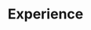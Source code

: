 ---
title: "Experience"
widget: experience
active: true
weight: 10
experience:
  - title: "Postdoctoral Research Associate in Neuroscience"
    company: "Friedrich Miescher Institute for Biomedical Research (Novartis, University of Basel)"
    company_url: "https://www.fmi.ch"
    location: "Basel, Switzerland"
    date_start: "2020-02-01"
    date_end: "2025-04-30"
    company_logo: "FMI-logo"
    description: |
      * Led an end-to-end scientific project, managing cross-functional collaborations, timelines and deliverables from conception to completion
      * Generated and integrated multi-dimensional data to develop testable hypotheses
      * Mentored team-members and supervised an MSc thesis
      <span style="display: block; margin-top: 0.5em; margin-bottom: 0em;"></span>
        <li style="list-style-type: circle;"><b>Identified a time window after learning necessary for memory formation</b></li>
        <li style="list-style-type: circle;"><b>Unveiled the role of a subtype of neuron in memory storage</b></li>
      <span style="display: block; margin-top: 1em; margin-bottom: 1em;"></span>
      <span class="badge-experience-card">project management</span><span class="badge-experience-card">microscopy</span><span class="badge-experience-card">histology</span><span class="badge-experience-card">animal experimentation</span><span class="badge-experience-card">optogenetics</span><span class="badge-experience-card">viral/drug delivery</span><span class="badge-experience-card"><i>in-vivo</i> electrophysiology</span>

  - title: "Computational Biologist"
    company: "Instituto de Neurociencias (CSIC, University Miguel Hernández)"
    company_url: "https://in.umh-csic.es/es/"
    location: "Alicante, Spain (Remote)"
    date_start: "2023-10-01"
    date_end: "2025-01-30"
    company_logo: "IN-logo"
    description: |
      * Employed next-generation sequencing (NGS) technologies
      * Conducted data quality control and preprocessing using *FastQC* and *CellBender*  
      * Performed analysis of single-cell RNA-sequencing data using *Seurat*
      <span style="display: block; margin-top: 0.5em; margin-bottom: 0em;"></span>
        <li style="list-style-type: circle;"><b>Unveiled novel molecularly-defined cell populations in the dentate gyrus</b></li>
        <li style="list-style-type: circle;"><b>Identified asymmetric alterations to cell populations caused by epilepsy</b></li>
      <span style="display: block; margin-top: 1em; margin-bottom: 1em;"></span>
      <span class="badge-experience-card">NGS</span><span class="badge-experience-card">single-cell RNA sequencing</span><span class="badge-experience-card">Python</span><span class="badge-experience-card">R</span><span class="badge-experience-card">seurat</span><span class="badge-experience-card">CellRanger</span><span class="badge-experience-card">CellBender</span><span class="badge-experience-card">data visualization</span>

  - title: "Computational Biology trainee"
    company: "Friedrich Miescher Institute for Biomedical Research (Novartis, University of Basel)"
    company_url: "https://www.fmi.ch"
    location: "Basel, Switzerland"
    date_start: "2023-09-01"
    date_end: "2024-10-30"
    company_logo: "FMI-logo"
    description: |
      * Employed a modeling pipeline for time series transcriptomics data using splines
      * Performed batch correction and statistical validation of data integration
      <span style="display: block; margin-top: 0.5em; margin-bottom: 0em;"></span>
        <li style="list-style-type: circle;"><b>Identified the biological function of a transcription factor during the development of <i>C. elegans</i></b></li>
      <span style="display: block; margin-top: 1em; margin-bottom: 1em;"></span>
      <span class="badge-experience-card">NGS</span><span class="badge-experience-card">bulk RNA sequencing</span><span class="badge-experience-card">R</span><span class="badge-experience-card">time series analysis</span><span class="badge-experience-card">statistical modeling</span><span class="badge-experience-card">data visualization</span><span class="badge-experience-card">limma</span><span class="badge-experience-card">gene ontology enrichment analysis</span>

  - title: "PhD in Neuroscience"
    company: "Instituto de Neurociencias (CSIC, University Miguel Hernández)"
    company_url: "https://in.umh-csic.es/en/"
    location: "Alicante, Spain"
    date_start: "2014-10-01"
    date_end: "2019-07-30"
    company_logo: "IN-logo"
    description: |
      * Designed a novel analytical methodology for physiological data
      * Collaborated within cross-functional teams to develop innovative research tools
      <span style="display: block; margin-top: 0.5em; margin-bottom: 0em;"></span>
        <li style="list-style-type: circle;"><b>Uncovered the genetic cause for spatial memory deficits in Down syndrome</b></li>
        <li style="list-style-type: circle;"><b>Led the organization of two international scientific conferences</b></li>
      <span style="display: block; margin-top: 1em; margin-bottom: 1em;"></span>
      <span class="badge-experience-card">genetics</span><span class="badge-experience-card">animal experimentation</span><span class="badge-experience-card">cell/organotypic slice culture</span><span class="badge-experience-card">patch-clamp electrophysiology</span><span class="badge-experience-card">histology</span><span class="badge-experience-card">immuno-assays</span>

  - title: "JAE-Intro Fellow"
    company: "Instituto de Investigaciones Biomédicas (CSIC)"
    company_url: "https://www.iibb.csic.es/en"
    location: "Barcelona, Spain"
    date_start: "2010-07-01"
    date_end: "2010-09-30"
    company_logo: "IIBB-logo"
    description: |
      * Executed histology analyses of human samples of Alzheimer's disease
      * Performed literature research
      <span style="display: block; margin-top: 0.5em; margin-bottom: 0em;"></span>
        <li style="list-style-type: circle;"><b>Identified commonalities between Alzheimer and a similar disease</b></li>
      <span style="display: block; margin-top: 1em; margin-bottom: 1em;"></span>
      <span class="badge-experience-card">histology</span><span class="badge-experience-card">human samples</span>
---